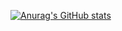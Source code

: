 [![Anurag's GitHub stats](https://github-readme-stats.vercel.app/api?username=sosyz&show_icons=true&theme=Gradient&show_owner=true)](https://github.com/anuraghazra/github-readme-stats)
